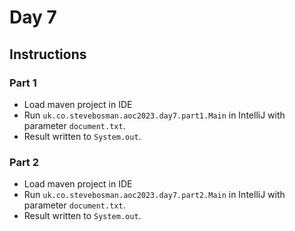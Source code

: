 # Day 7

## Instructions

### Part 1

* Load maven project in IDE
* Run `uk.co.stevebosman.aoc2023.day7.part1.Main` in IntelliJ with parameter `document.txt`.
* Result written to `System.out`.

### Part 2

* Load maven project in IDE
* Run `uk.co.stevebosman.aoc2023.day7.part2.Main` in IntelliJ with parameter `document.txt`.
* Result written to `System.out`.
